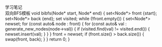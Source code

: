 学习笔记  
 双向BFS模板 void bibfs(Node* start, Node* end) { set<Node*> front {start}; set<Node*> back {end}; set visited; while (!front.empty()) { set<Node*> newset; for (const auto& node : front) { for (const auto& val : generate_new_nodes(node->val)) { if (visited.find(val) != visited.end()) { newset.insert(val); } } } front = newset; if (front.size() > back.size()) { swap(front, back); } } return 0; }
